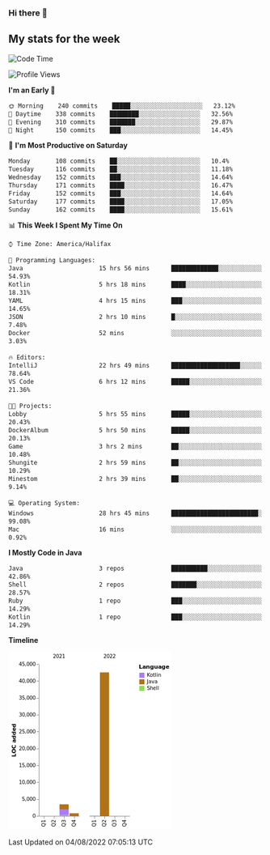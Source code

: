 ### Hi there 👋

## My stats for the week
<!--START_SECTION:waka-->
![Code Time](http://img.shields.io/badge/Code%20Time-363%20hrs%2056%20mins-blue)

![Profile Views](http://img.shields.io/badge/Profile%20Views-0-blue)

**I'm an Early 🐤** 

```text
🌞 Morning    240 commits    █████░░░░░░░░░░░░░░░░░░░░   23.12% 
🌆 Daytime    338 commits    ████████░░░░░░░░░░░░░░░░░   32.56% 
🌃 Evening    310 commits    ███████░░░░░░░░░░░░░░░░░░   29.87% 
🌙 Night      150 commits    ███░░░░░░░░░░░░░░░░░░░░░░   14.45%

```
📅 **I'm Most Productive on Saturday** 

```text
Monday       108 commits    ██░░░░░░░░░░░░░░░░░░░░░░░   10.4% 
Tuesday      116 commits    ██░░░░░░░░░░░░░░░░░░░░░░░   11.18% 
Wednesday    152 commits    ███░░░░░░░░░░░░░░░░░░░░░░   14.64% 
Thursday     171 commits    ████░░░░░░░░░░░░░░░░░░░░░   16.47% 
Friday       152 commits    ███░░░░░░░░░░░░░░░░░░░░░░   14.64% 
Saturday     177 commits    ████░░░░░░░░░░░░░░░░░░░░░   17.05% 
Sunday       162 commits    ████░░░░░░░░░░░░░░░░░░░░░   15.61%

```


📊 **This Week I Spent My Time On** 

```text
⌚︎ Time Zone: America/Halifax

💬 Programming Languages: 
Java                     15 hrs 56 mins      █████████████░░░░░░░░░░░░   54.93% 
Kotlin                   5 hrs 18 mins       ████░░░░░░░░░░░░░░░░░░░░░   18.31% 
YAML                     4 hrs 15 mins       ███░░░░░░░░░░░░░░░░░░░░░░   14.65% 
JSON                     2 hrs 10 mins       █░░░░░░░░░░░░░░░░░░░░░░░░   7.48% 
Docker                   52 mins             ░░░░░░░░░░░░░░░░░░░░░░░░░   3.03%

🔥 Editors: 
IntelliJ                 22 hrs 49 mins      ███████████████████░░░░░░   78.64% 
VS Code                  6 hrs 12 mins       █████░░░░░░░░░░░░░░░░░░░░   21.36%

🐱‍💻 Projects: 
Lobby                    5 hrs 55 mins       █████░░░░░░░░░░░░░░░░░░░░   20.43% 
DockerAlbum              5 hrs 50 mins       █████░░░░░░░░░░░░░░░░░░░░   20.13% 
Game                     3 hrs 2 mins        ██░░░░░░░░░░░░░░░░░░░░░░░   10.48% 
Shungite                 2 hrs 59 mins       ██░░░░░░░░░░░░░░░░░░░░░░░   10.29% 
Minestom                 2 hrs 39 mins       ██░░░░░░░░░░░░░░░░░░░░░░░   9.14%

💻 Operating System: 
Windows                  28 hrs 45 mins      ████████████████████████░   99.08% 
Mac                      16 mins             ░░░░░░░░░░░░░░░░░░░░░░░░░   0.92%

```

**I Mostly Code in Java** 

```text
Java                     3 repos             ██████████░░░░░░░░░░░░░░░   42.86% 
Shell                    2 repos             ███████░░░░░░░░░░░░░░░░░░   28.57% 
Ruby                     1 repo              ███░░░░░░░░░░░░░░░░░░░░░░   14.29% 
Kotlin                   1 repo              ███░░░░░░░░░░░░░░░░░░░░░░   14.29%

```


**Timeline**

![Chart not found](https://raw.githubusercontent.com/lyndseyy/lyndseyy/main/charts/bar_graph.png) 


 Last Updated on 04/08/2022 07:05:13 UTC
<!--END_SECTION:waka-->